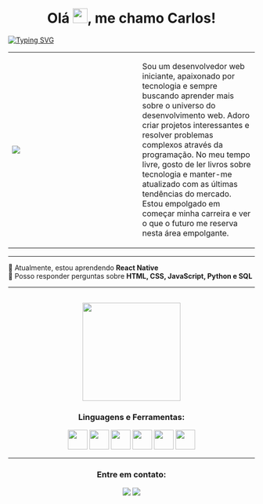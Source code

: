 <!-- Primeiro parágrafo -->
<h1 align="center">Olá  <img src="https://media.giphy.com/media/hvRJCLFzcasrR4ia7z/giphy.gif" width="30px"/>, me chamo Carlos!</h1>

<!-- Texto animado -->
[![Typing SVG](https://readme-typing-svg.demolab.com?font=Fira+Code&pause=10&color=3565F2&center=true&vCenter=true&width=1000&lines=Desenvolvedor+Full+stack+em+aprendizagem;Atualmente+estudando+no+IFPB;Tecnologias+em+desenvolvimento:+JavaScript+e+React+Native)](https://git.io/typing-svg)

<!-- Imagem em svg do cara no computador -->

<!-- Criando uma table para criar uma borda em volta da descrição -->
<table>
  <tbody>
    <tr>
      <td width='250px'>
        <img align ="left" src="https://github.com/SmokeDevL/SmokeDevL/blob/main/hand-coding-animate.svg">
      </td>
      <td width='max' height='200px'>
        <p>Sou um desenvolvedor web iniciante, apaixonado por tecnologia e sempre buscando aprender mais sobre o universo do desenvolvimento web. Adoro criar projetos    interessantes e resolver problemas complexos através da programação. No meu tempo livre, gosto de ler livros sobre tecnologia e manter-me atualizado com as últimas tendências do mercado. Estou empolgado em começar minha carreira e ver o que o futuro me reserva nesta área empolgante.</p>
      </td>
    </tr>
  </tbody>
</table>

**********

<div align="left">
🌱 Atualmente, estou aprendendo <strong>React Native</strong><br>
💬 Posso responder perguntas sobre <strong>HTML, CSS, JavaScript, Python e SQL</strong><br>
</div>

**********

<br>

<!-- Exibindo a tabela de commits -->
<div align="center">
  <img height="200em" src="https://github-readme-stats.vercel.app/api?username=SmokeDevL&show_icons=true&theme=github_dark&count_private=true&locale=pt-br&custom_title=Detalhes sobre mim&gradient=true&border_radius=20px&hide=stars,issues,contribs&layout=compact"/>
</div>	

<!-- Exibindo as linguagens e ferramentas -->
<div align="center">
  <h3>Linguagens e Ferramentas:</h3>
  <section display="inline">
    <img height="40" width="40" src="https://cdn.simpleicons.org/css3/3565F2"/>
    <img height="40" width="40" src="https://cdn.simpleicons.org/html5/3565F2"/>
    <img height="40" width="40" src="https://cdn.simpleicons.org/javascript/3565F2"/>
    <img height="40" width="40" src="https://cdn.simpleicons.org/nodedotjs/3565F2"/>
    <img height="40" width="40" src="https://cdn.simpleicons.org/express/3565F2"/>
    <img height="40" width="40" src="https://cdn.simpleicons.org/mongodb/3565F2"/>
  </section>
</div>

*******************

<div align="center">
  <h3>Entre em contato:</h3>
  <p>
    <img src="https://custom-icon-badges.demolab.com/badge/-lopes.carlos@academico.ifpb.edu.br-3565F2?style=for-the-badge&logo=mention&logoColor=white">
    <a href="https://www.linkedin.com/in/dev-carlos-lopes/" target="blank"><img src="https://custom-icon-badges.demolab.com/badge/-LinkedIn-3565F2?style=for-the-badge&logo=linkedin&logoColor=white"></a>
  </p>
</div>
